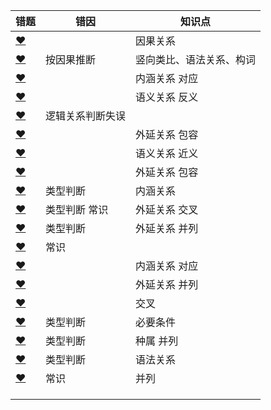 







| 错题                                                         | 错因             | 知识点                   |
| ------------------------------------------------------------ | ---------------- | ------------------------ |
| [❤](http://v.huatu.com/tiku/searchquestion?keyword=忠诚隶属&isRecommend=0&isHistory=0) |                  | 因果关系                 |
| [❤](http://v.huatu.com/tiku/searchquestion?keyword=见多识广高瞻远瞩&isRecommend=0&isHistory=0) | 按因果推断       | 竖向类比、语法关系、构词 |
| [❤](http://v.huatu.com/tiku/searchquestion?keyword=司机驾驶室&isRecommend=0&isHistory=0) |                  | 内涵关系 对应            |
| [❤](http://v.huatu.com/tiku/searchquestion?keyword=大象无形&isRecommend=0&isHistory=0) |                  | 语义关系 反义            |
| [❤](http://v.huatu.com/tiku/searchquestion?keyword=吉普雪花&isRecommend=0&isHistory=0) | 逻辑关系判断失误 |                          |
| [❤](http://v.huatu.com/tiku/searchquestion?keyword=社交微博即时性&isRecommend=0&isHistory=0) |                  | 外延关系 包容            |
| [❤](http://v.huatu.com/tiku/searchquestion?keyword=得陇望蜀狼子野心&isRecommend=0&isHistory=0) |                  | 语义关系 近义            |
| [❤](http://v.huatu.com/tiku/searchquestion?keyword=食物食品&isRecommend=0&isHistory=0) |                  | 外延关系 包容            |
| [❤](http://v.huatu.com/tiku/searchquestion?keyword=国会：议员&isRecommend=0&isHistory=0) | 类型判断         | 内涵关系                 |
| [❤](http://v.huatu.com/tiku/searchquestion?keyword=唐诗：七律&isRecommend=0&isHistory=0) | 类型判断 常识    | 外延关系 交叉            |
| [❤](http://v.huatu.com/tiku/searchquestion?keyword=学生小鸟&isRecommend=0&isHistory=0) | 类型判断         | 外延关系 并列            |
| [❤](http://v.huatu.com/tiku/searchquestion?keyword=熊猫：爬行动物&isRecommend=0&isHistory=0) | 常识             |                          |
| [❤](http://v.huatu.com/tiku/searchquestion?keyword=矛盾：冲突：战争&isRecommend=0&isHistory=0) |                  | 内涵关系 对应            |
| [❤](http://v.huatu.com/tiku/searchquestion?keyword=上下前后&isRecommend=0&isHistory=0) |                  | 外延关系 并列            |
| [❤](http://v.huatu.com/tiku/searchquestion?keyword=花瓶：瓷器&isRecommend=0&isHistory=0) |                  | 交叉                     |
| [❤](http://v.huatu.com/tiku/searchquestion?keyword=调查：发言权&isRecommend=0&isHistory=0) | 类型判断         | 必要条件                 |
| [❤](http://v.huatu.com/tiku/searchquestion?keyword=朝代∶清代∶明代&isRecommend=0&isHistory=0) | 类型判断         | 种属 并列                |
| [❤](http://v.huatu.com/tiku/searchquestion?keyword=相当于++消除++对于&isRecommend=0&isHistory=0) | 类型判断         | 语法关系                 |
| [❤](http://v.huatu.com/tiku/searchquestion?keyword=序幕：尾声&isRecommend=0&isHistory=0) | 常识             | 并列                     |
|                                                              |                  |                          |
|                                                              |                  |                          |
|                                                              |                  |                          |

